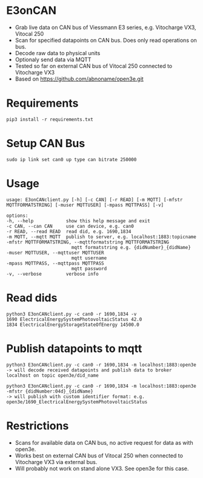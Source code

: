 # E3onCAN
* Grab live data on CAN bus of Viessmann E3 series, e.g. Vitocharge VX3, Vitocal 250
* Scan for specified datapoints on CAN bus. Does only read operations on bus.
* Decode raw data to physical units
* Optionaly send data via MQTT
* Tested so far on external CAN bus of Vitocal 250 connected to Vitocharge VX3
* Based on https://github.com/abnoname/open3e.git 

# Requirements
    pip3 install -r requirements.txt

# Setup CAN Bus
    sudo ip link set can0 up type can bitrate 250000

# Usage
    usage: E3onCANclient.py [-h] [-c CAN] [-r READ] [-m MQTT] [-mfstr MQTTFORMATSTRING] [-muser MQTTUSER] [-mpass MQTTPASS] [-v]

    options:
    -h, --help            show this help message and exit
    -c CAN, --can CAN     use can device, e.g. can0
    -r READ, --read READ  read did, e.g. 1690,1834
    -m MQTT, --mqtt MQTT  publish to server, e.g. localhost:1883:topicname
    -mfstr MQTTFORMATSTRING, --mqttformatstring MQTTFORMATSTRING
                            mqtt formatstring e.g. {didNumber}_{didName}
    -muser MQTTUSER, --mqttuser MQTTUSER
                            mqtt username
    -mpass MQTTPASS, --mqttpass MQTTPASS
                            mqtt password
    -v, --verbose         verbose info

# Read dids
    python3 E3onCANclient.py -c can0 -r 1690,1834 -v
    1690 ElectricalEnergySystemPhotovoltaicStatus 42.0
    1834 ElectricalEnergyStorageStateOfEnergy 14500.0

# Publish datapoints to mqtt
    python3 E3onCANclient.py -c can0 -r 1690,1834 -m localhost:1883:open3e
    -> will decode received datapoints and publish data to broker localhost on topic open3e/did_name

    python3 E3onCANclient.py -c can0 -r 1690,1834 -m localhost:1883:open3e -mfstr {didNumber:04d}_{didName}
    -> will publish with custom identifier format: e.g. open3e/1690_ElectricalEnergySystemPhotovoltaicStatus

# Restrictions
* Scans for available data on CAN bus, no active request for data as with open3e.
* Works best on external CAN bus of Vitocal 250 when connected to Vitocharge VX3 via external bus.
* Will probably not work on stand alone VX3. See open3e for this case.
